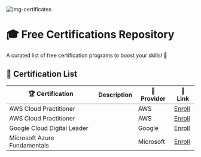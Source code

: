 ![img-certificates](https://github.com/user-attachments/assets/c9dcbc21-1c33-4aa5-9fee-ab2fe144b084)
# 🎓 Free Certifications Repository  

A curated list of free certification programs to boost your skills! 🚀  

## 📜 Certification List  

| 🏆 Certification | Description | 🏢 Provider | 🔗 Link |
|-----------------|------------|------------|---------|
| AWS Cloud Practitioner | | AWS | [Enroll](https://www.aws.training/) | 
| AWS Cloud Practitioner | | AWS | [Enroll](https://www.aws.training/) | 
| Google Cloud Digital Leader | | Google | [Enroll](https://cloud.google.com/training/) | 
| Microsoft Azure Fundamentals | | Microsoft | [Enroll](https://learn.microsoft.com/en-us/certifications/) |

